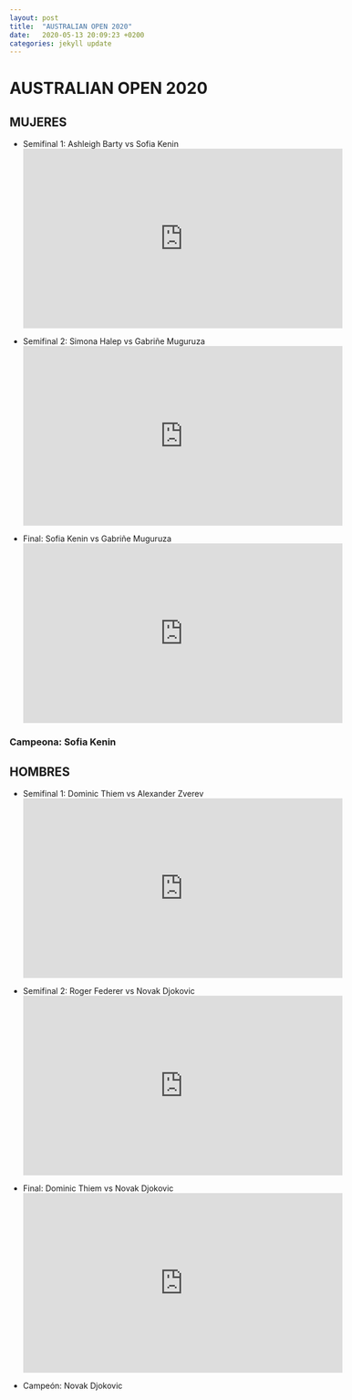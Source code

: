 ```yaml
---
layout: post
title:  "AUSTRALIAN OPEN 2020"
date:   2020-05-13 20:09:23 +0200
categories: jekyll update
---
```


# AUSTRALIAN OPEN 2020

## MUJERES
* Semifinal 1: Ashleigh Barty vs Sofia Kenin <iframe width="560" height="315" src="https://www.youtube.com/embed/6GgJ8veJseU" frameborder="0" allow="accelerometer; autoplay; encrypted-media; gyroscope; picture-in-picture" allowfullscreen></iframe>

* Semifinal 2: Simona Halep vs Gabriñe Muguruza <iframe width="560" height="315" src="https://www.youtube.com/embed/gK85-xn8Was" frameborder="0" allow="accelerometer; autoplay; encrypted-media; gyroscope; picture-in-picture" allowfullscreen></iframe>

* Final: Sofia Kenin vs Gabriñe Muguruza <iframe width="560" height="315" src="https://www.youtube.com/embed/SVgVfwUK1XA" frameborder="0" allow="accelerometer; autoplay; encrypted-media; gyroscope; picture-in-picture" allowfullscreen></iframe>

### Campeona: Sofia Kenin

## HOMBRES
* Semifinal 1: Dominic Thiem vs Alexander Zverev <iframe width="560" height="315" src="https://www.youtube.com/embed/J8Qh2eFGl8s" frameborder="0" allow="accelerometer; autoplay; encrypted-media; gyroscope; picture-in-picture" allowfullscreen></iframe>

* Semifinal 2: Roger Federer vs Novak Djokovic <iframe width="560" height="315" src="https://www.youtube.com/embed/fq7NeC_9rsA" frameborder="0" allow="accelerometer; autoplay; encrypted-media; gyroscope; picture-in-picture" allowfullscreen></iframe>

* Final: Dominic Thiem vs Novak Djokovic <iframe width="560" height="315" src="https://www.youtube.com/embed/o9DLcoijwWc" frameborder="0" allow="accelerometer; autoplay; encrypted-media; gyroscope; picture-in-picture" allowfullscreen></iframe>

* Campeón: Novak Djokovic
